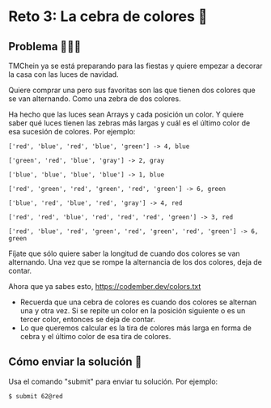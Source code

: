 # Reto 3: La cebra de colores 🦓

## Problema 🤷🏽‍♂️

TMChein ya se está preparando para las fiestas y quiere empezar a decorar la casa con las luces de navidad.

Quiere comprar una pero sus favoritas son las que tienen dos colores que se van alternando. Como una zebra de dos colores.

Ha hecho que las luces sean Arrays y cada posición un color. Y quiere saber qué luces tienen las zebras más largas y cuál es el último color de esa sucesión de colores. Por ejemplo:

```
['red', 'blue', 'red', 'blue', 'green'] -> 4, blue

['green', 'red', 'blue', 'gray'] -> 2, gray

['blue', 'blue', 'blue', 'blue'] -> 1, blue

['red', 'green', 'red', 'green', 'red', 'green'] -> 6, green

['blue', 'red', 'blue', 'red', 'gray'] -> 4, red

['red', 'red', 'blue', 'red', 'red', 'red', 'green'] -> 3, red

['red', 'blue', 'red', 'green', 'red', 'green', 'red', 'green'] -> 6, green
```

Fíjate que sólo quiere saber la longitud de cuando dos colores se van alternando. Una vez que se rompe la alternancia de los dos colores, deja de contar.

Ahora que ya sabes esto, https://codember.dev/colors.txt

- Recuerda que una cebra de colores es cuando dos colores se alternan una y otra vez. Si se repite un color en la posición siguiente o es un tercer color, entonces se deja de contar.
- Lo que queremos calcular es la tira de colores más larga en forma de cebra y el último color de esa tira de colores.

## Cómo enviar la solución 🚀

Usa el comando "submit" para enviar tu solución. Por ejemplo:

```
$ submit 62@red
```
